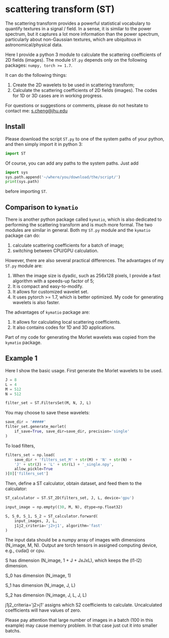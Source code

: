 # scattering transform (ST)

The scattering transform provides a powerful statistical vocabulary to quantify textures in a signal / field. In a sense, it is similar to the power spectrum, but it captures a lot more information than the power spectrum, particularly about non-Gaussian textures, which are ubiquitous in astronomical/physical data.

Here I provide a python 3 module to calculate the scattering coefficients of 2D fields (images). The module `ST.py` depends only on the following packages: 
`numpy, torch >= 1.7`. 

It can do the following things:
1. Create the 2D wavelets to be used in scattering transform;
2. Calculate the scattering coefficients of 2D fields (images).
The codes for 1D or 3D cases are in working progress.

For questions or suggestions or comments, please do not hesitate to contact me: s.cheng@jhu.edu

## Install
Please download the script `ST.py` to one of the system paths of your python, and then simply import it in python 3:
```python
import ST
```
Of course, you can add any paths to the system paths. Just add
```python
import sys
sys.path.append('~/where/you/download/the/script/')
print(sys.path)
```
before importing `ST`.

## Comparison to `kymatio`

There is another python package called `kymatio`, which is also dedicated to performing the scattering transform and is much more formal. The two modules are similar in general. Both my `ST.py` module and the `kymatio` package can do:
1. calculate scattering coefficients for a batch of image;
2. switching between CPU/GPU calculation.

However, there are also several practical differences. The advantages of my `ST.py` module are:
1. When the image size is dyadic, such as 256x128 pixels, I provide a fast algorithm with a speeds-up factor of 5;
2. It is compact and easy-to-modify.
3. It allows for customized wavelet set.
4. It uses pytorch >= 1.7, which is better optimized. My code for generating wavelets is also faster.

The advantages of `kymatio` package are:
1. It allows for calculating local scattering coefficients.
2. It also contains codes for 1D and 3D applications.

Part of my code for generating the Morlet wavelets was copied from the `kymatio` package.

## Example 1

Here I show the basic usage. First generate the Morlet wavelets to be used.
```python
J = 8
L = 4
M = 512
N = 512

filter_set = ST.FiltersSet(M, N, J, L)
```
You may choose to save these wavelets:
```python
save_dir = '#####'
filter_set.generate_morlet(
    if_save=True, save_dir=save_dir, precision='single'
)
```
To load filters,
```python
filters_set = np.load(
    save_dir + 'filters_set_M' + str(M) + 'N' + str(N) + 
    'J' + str(J) + 'L' + str(L) + '_single.npy',
    allow_pickle=True
)[0]['filters_set']
```
Then, define a ST calculator, obtain dataset, and feed them to the calculator:
```python
ST_calculator = ST.ST_2D(filters_set, J, L, device='gpu')

input_image = np.empty((30, M, N), dtype=np.float32)

S, S_0, S_1, S_2 = ST_calculator.forward(
    input_images, J, L, 
    j1j2_criteria='j2>j1', algorithm='fast'
)

```

The input data should be a numpy array of images with dimensions (N_image, M, N). Output are torch tensors in assigned computing device, e.g., cuda() or cpu.

S has dimension (N_image, 1 + J + JxJxL), which keeps the (l1-l2) dimension.

S_0 has dimension (N_image, 1)

S_1 has dimension (N_image, J, L)

S_2 has dimension (N_image, J, L, J, L)

j1j2_criteria='j2>j1' assigns which S2 coefficients to calculate. Uncalculated
coefficients will have values of zero.

Please pay attention that large number of images in a batch (100 in this example) may cause memory problem. In that case just cut it into smaller batchs.
